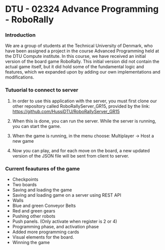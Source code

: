 # DTU - 02324 Advance Programming - RoboRally

### Introduction
We are a group of students at the Technical University of Denmark, who have been assigned a project in the course Advanced Programming held at the DTU Compute institute. In this course, we have received an initial version of the board game RoboRally. This initial version did not contain the actual game itself, but it did hold some of the fundamental logic and features, which we expanded upon by adding our own implementations and modifications.

### Tutuorial to connect to server
1. In order to use this application with the server, you must first clone our other repository called RoboRallyServer_GR15, provided by the link: https://github.com/HussiDTU/RoboRallyServer_GR15 

2. When this is done, you can run the server. While the server is running, you can start the game. 

3. When the game is running, in the menu choose: Multiplayer -> Host a new game

4. Now you can play, and for each move on the board, a new updated version of the JSON file will be sent from client to server.


### Current feautures of the game
* Checkpoints
* Two boards
* Saving and loading the game
* Saving and loading game on a server using REST API
* Walls
* Blue and green Conveyor Belts
* Red and green gears
* Pushing other robots
* Push panels. (Only activate when register is 2 or 4)
* Programming phase, and activation phase 
* Added more programming cards
* Visual elements for the board. 
* Winning the game
